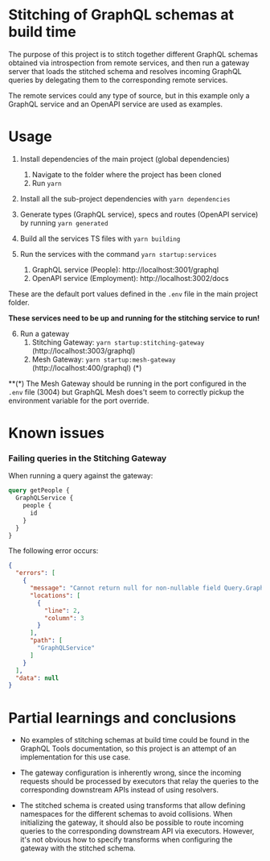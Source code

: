 
# Stitching of GraphQL schemas at build time

The purpose of this project is to stitch together different GraphQL schemas obtained via introspection from remote services, and then run a gateway server that loads the stitched schema and resolves incoming GraphQL queries by delegating them to the corresponding remote services.

The remote services could any type of source, but in this example only a GraphQL service and an OpenAPI service are used as examples.

# Usage

1. Install dependencies of the main project (global dependencies)
	1. Navigate to the folder where the project has been cloned
	2. Run `yarn`

2. Install all the sub-project dependencies with `yarn dependencies`

3. Generate types (GraphQL service), specs and routes (OpenAPI service) by running `yarn generated`

4. Build all the services TS files with `yarn building`

5. Run the services with the command `yarn startup:services`
	1. GraphQL service (People): http://localhost:3001/graphql
	2. OpenAPI service (Employment): http://localhost:3002/docs

These are the default port values defined in the `.env` file in the main project folder.

**These services need to be up and running for the stitching service to run!**

6. Run a gateway
	1. Stitching Gateway: `yarn startup:stitching-gateway` (http://localhost:3003/graphql)
	1. Mesh Gateway: `yarn startup:mesh-gateway` (http://localhost:400/graphql) (*)

**(*) The Mesh Gateway should be running in the port configured in the `.env` file (3004) but GraphQL Mesh does't seem to correctly pickup the environment variable for the port override.

# Known issues

### Failing queries in the Stitching Gateway

When running a query against the gateway:

```graphql
query getPeople {
  GraphQLService {
    people {
      id
    }
  }
}
```

The following error occurs:

```json
{
  "errors": [
    {
      "message": "Cannot return null for non-nullable field Query.GraphQLService.",
      "locations": [
        {
          "line": 2,
          "column": 3
        }
      ],
      "path": [
        "GraphQLService"
      ]
    }
  ],
  "data": null
}
````

# Partial learnings and conclusions

- No examples of stitching schemas at build time could be found in the GraphQL Tools documentation, so this project is an attempt of an implementation for this use case.

- The gateway configuration is inherently wrong, since the incoming requests should be processed by executors that relay the queries to the corresponding downstream APIs instead of using resolvers.

- The stitched schema is created using transforms that allow defining namespaces for the different schemas to avoid collisions. When initializing the gateway, it should also be possible to route incoming queries to the corresponding downstream API via executors. However, it's not obvious how to specify transforms when configuring the gateway with the stitched schema.
